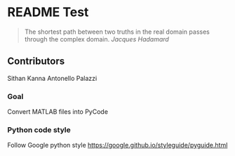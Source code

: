 # README Test

> The shortest path between two truths in the real domain passes through the complex domain. 
*Jacques Hadamard*



## Contributors
Sithan Kanna
Antonello Palazzi

### Goal
Convert MATLAB files into PyCode


### Python code style
Follow Google python style https://google.github.io/styleguide/pyguide.html
